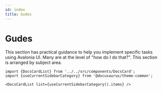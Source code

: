 ```yaml
---
id: index
title: Gudes
---
```


# Gudes

This section has practical guidance to help you implement specific tasks using Avalonia UI. Many are at the level of "how do I do that?". This section is arranged by subject area.

```mdx-code-block
import {DocsCardList} from '../../src/components/DocsCard';
import {useCurrentSidebarCategory} from '@docusaurus/theme-common';

<DocsCardList list={useCurrentSidebarCategory().items} />
```